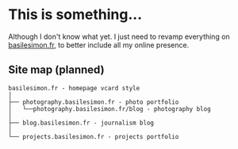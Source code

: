 # This is something...

Although I don't know what yet. 
I just need to revamp everything on [basilesimon.fr](http://basilesimon.fr), to better include all my online presence. 

## Site map (planned)

```
basilesimon.fr - homepage vcard style
│
├── photography.basilesimon.fr - photo portfolio
│   └──photography.basilesimon.fr/blog - photography blog
│
├── blog.basilesimon.fr - journalism blog
│   
└── projects.basilesimon.fr - projects portfolio

```